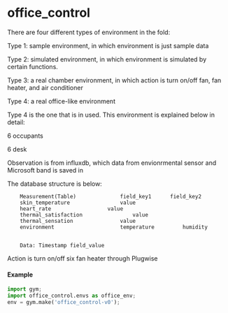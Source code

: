 # office_control


There are four different types of environment in the fold:

Type 1: sample environment, in which environment is just sample data

Type 2: simulated environment, in which environment is simulated by certain functions.

Type 3: a real chamber environment, in which action is turn on/off fan, fan heater, and air conditioner

Type 4: a real office-like environment

Type 4 is the one that is in used.  This environment is explained below in detail:

6 occupants

6 desk

Observation is from influxdb, which data from envionrmental sensor and Microsoft band is saved in

The database structure is below:

		Measurement(Table) 				field_key1 		field_key2   
		skin_temperature  				value
		heart_rate 					value
		thermal_satisfaction				value
		thermal_sensation				value
		environment 					temperature 		humidity 


        Data: Timestamp field_value

Action is turn on/off six fan heater through Plugwise


#### Example

```python
import gym;
import office_control.envs as office_env;
env = gym.make('office_control-v0');
